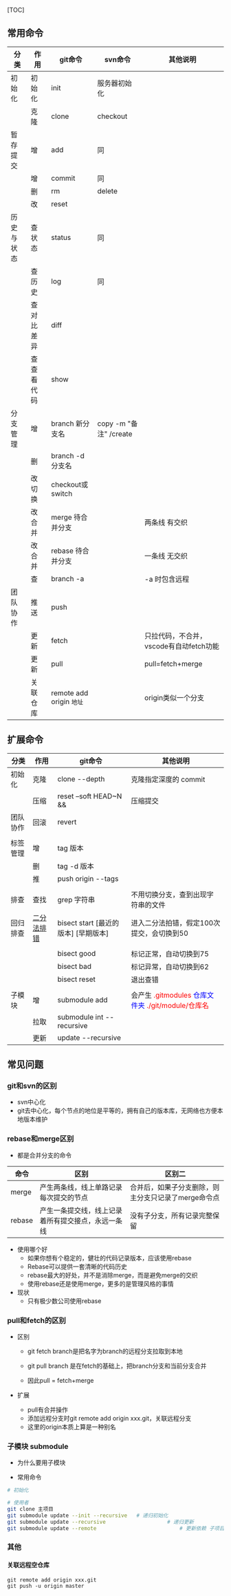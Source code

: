 [TOC]

## 常用命令
| 分类       | 作用        | git命令                  | svn命令                | 其他说明                                |
| ---------- | ----------- | ------------------------ | ---------------------- | --------------------------------------- |
| 初始化     | 初始化      | init                     | 服务器初始化           |                                         |
|            | 克隆        | clone                    | checkout               |                                         |
| 暂存提交   | 增          | add                      | 同                     |                                         |
|            | 增          | commit                   | 同                     |                                         |
|            | 删          | rm                       | delete                 |                                         |
|            | 改          | reset                    |                        |                                         |
| 历史与状态 | 查 状态     | status                   | 同                     |                                         |
|            | 查 历史     | log                      | 同                     |                                         |
|            | 查 对比差异 | diff                     |                        |                                         |
|            | 查 查看代码 | show                     |                        |                                         |
| 分支管理   | 增          | branch 新分支名          | copy -m "备注" /create |                                         |
|            | 删          | branch -d 分支名         |                        |                                         |
|            | 改 切换     | checkout或switch         |                        |                                         |
|            | 改 合并     | merge 待合并分支         |                        | 两条线 有交织                           |
|            | 改 合并     | rebase 待合并分支        |                        | 一条线 无交织                           |
|            | 查          | branch -a                |                        | -a 时包含远程                           |
| 团队协作   | 推送        | push                     |                        |                                         |
|            | 更新        | fetch                    |                        | 只拉代码，不合并，vscode有自动fetch功能 |
|            | 更新        | pull                     |                        | pull=fetch+merge                        |
|            | 关联仓库    | remote add origin `地址` |                        | origin类似一个分支                      |

## 扩展命令

| 分类     | 作用                                                         | git命令                              | 其他说明                                                     |
| -------- | ------------------------------------------------------------ | ------------------------------------ | ------------------------------------------------------------ |
| 初始化   | 克隆                                                         | clone --depth                        | 克隆指定深度的 commit                                        |
|          | 压缩                                                         | reset –soft HEAD~N &&                | 压缩提交                                                     |
| 团队协作 | 回滚                                                         | revert                               |                                                              |
|          |                                                              |                                      |                                                              |
| 标签管理 | 增                                                           | tag 版本                             |                                                              |
|          | 删                                                           | tag -d 版本                          |                                                              |
|          | 推                                                           | push origin --tags                   |                                                              |
|          |                                                              |                                      |                                                              |
| 排查     | 查找                                                         | grep 字符串                          | 不用切换分支，查到出现字符串的文件                           |
| 回归排查 | [二分法排错](http://www.ruanyifeng.com/blog/2018/12/git-bisect.html) | bisect start [最近的版本] [早期版本] | 进入二分法拍错，假定100次提交，会切换到50                    |
|          |                                                              |                                      |                                                              |
|          |                                                              | bisect good                          | 标记正常，自动切换到75                                       |
|          |                                                              | bisect bad                           | 标记异常，自动切换到62                                       |
|          |                                                              | bisect reset                         | 退出查错                                                     |
|          |                                                              |                                      |                                                              |
| 子模块   | 增                                                           | submodule add                        | 会产生 <font color=red>.gitmodules</font> <font color=blue>仓库文件夹</font> <font color=red>./git/module/仓库名</font> |
|          | 拉取                                                         | submodule int --recursive            |                                                              |
|          | 更新                                                         | update --recursive                   |                                                              |

## 常见问题

### git和svn的区别

- svn中心化
- git去中心化，每个节点的地位是平等的，拥有自己的版本库，无网络也方便本地版本维护

### rebase和merge区别

- 都是合并分支的命令

| 命令   | 区别                                               | 区别二                                              |
| ------ | -------------------------------------------------- | --------------------------------------------------- |
| merge  | 产生两条线，线上单路记录每次提交的节点             | 合并后，如果子分支删除，则主分支只记录了merge命令点 |
| rebase | 产生一条提交线，线上记录着所有提交接点，永远一条线 | 没有子分支，所有记录完整保留                        |

- 使用哪个好
  - 如果你想有个稳定的，健壮的代码记录版本，应该使用rebase
  - Rebase可以提供一套清晰的代码历史
  - rebase最大的好处，并不是消除merge，而是避免merge的交织
  - 使用rebase还是使用merge，更多的是管理风格的事情
- 现状
  - 只有极少数公司使用rebase

### pull和fetch的区别

- 区别

  - git fetch branch是把名字为branch的远程分支拉取到本地

  - git pull branch 是在fetch的基础上，把branch分支和当前分支合并
  - 因此pull = fetch+merge

- 扩展

  - pull有合并操作
  - 添加远程分支时git remote add origin xxx.git，关联远程分支
  - 这里的origin本质上算是一种别名

### 子模块 submodule

- 为什么要用子模块

- 常用命令

```bash
# 初始化

# 使用者
git clone 主项目
git submodule update --init --recursive   # 递归初始化
git submodule update --recursive					# 递归更新
git submodule update --remote							# 更新依赖 子项目
```

### 其他

#### 关联远程空仓库

```
git remote add origin xxx.git
git push -u origin master
```

